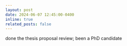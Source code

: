 ```yaml
---
layout: post
date: 2024-06-07 12:45:00-0400
inline: true
related_posts: false
---
```


done the thesis proposal review; been a PhD candidate 

